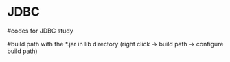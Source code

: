 # JDBC
#codes for JDBC study

#build path with the *.jar in lib directory (right click -> build path -> configure build path)
